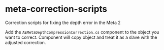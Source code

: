 # meta-correction-scripts
Correction scripts for fixing the depth error in the Meta 2


Add the `AEMetaDepthCompressionCorrection.cs` component to the object you want to correct. 
Component will copy object and treat it as a slave with the adjusted correction. 



